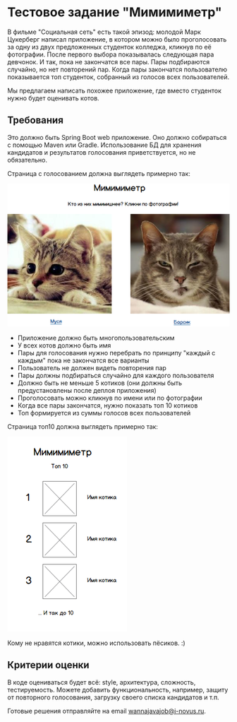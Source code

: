 # Тестовое задание "Мимимиметр"
В фильме "Социальная сеть" есть такой эпизод: молодой Марк Цукерберг написал приложение, в котором можно было проголосовать за одну из двух предложенных студенток колледжа, кликнув по её фотографии. После первого выбора показывалась следующая пара девчонок. И так, пока не закончатся все пары. Пары подбираются случайно, но нет повторений пар.
Когда пары закончатся пользователю показывается топ студенток, собранный из голосов всех пользователей.

Мы предлагаем написать похожее приложение, где вместо студенток нужно будет оценивать котов.

## Требования

Это должно быть Spring Boot web приложение.
Оно должно собираться с помощью Maven или Gradle.
Использование БД для хранения кандидатов и результатов голосования приветствуется, но не обязательно.

Страница с голосованием должна выглядеть примерно так:

![Пример формы голосования](mockup1.png)

- Приложение должно быть многопользовательским
- У всех котов должно быть имя
- Пары для голосования нужно перебрать по принципу "каждый с каждым" пока не закончатся все варианты
- Пользователь не должен видеть повторения пар
- Пары должны подбираться случайно для каждого пользователя
- Должно быть не меньше 5 котиков (они должны быть предустановлены после деплоя приложения)
- Проголосовать можно кликнув по имени или по фотографии
- Когда все пары закончатся, нужно показать топ 10 котиков
- Топ формируется из суммы голосов всех пользователей

Страница топ10 должна выглядеть примерно так:

![Пример топа](mockup_2.png)

Кому не нравятся котики, можно использовать пёсиков. :)

## Критерии оценки

В коде оцениваться будет всё: style, архитектура, сложность, тестируемость.
Можете добавить функциональность, например, защиту от повторного голосования, загрузку своего списка кандидатов и т.п.

Готовые решения отправляйте на email wannajavajob@i-novus.ru.
